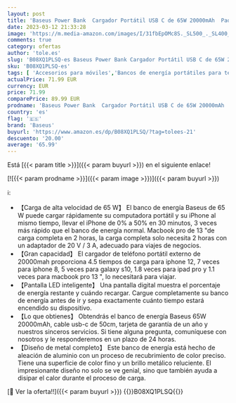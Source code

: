 ```yaml
---
layout: post
title: 'Baseus Power Bank  Cargador Portátil USB C de 65W 20000mAh  Paquete de Batería de Carga Rápida PD3.0 QC4.0 con Pantalla LED para iPhone 12 11 XS Samsung S20 Macbook iPad Pro Nintendo Switch'
date: 2023-03-12 21:33:28
image: 'https://m.media-amazon.com/images/I/31fbEpOMc8S._SL500_._SL400_.jpg'
comments: true
category: ofertas
author: 'tole.es'
slug: 'B08XQ1PLSQ-es Baseus Power Bank Cargador Portátil USB C de 65W 20000mAh...'
sku: 'B08XQ1PLSQ-es'
tags: [ 'Accesorios para móviles','Bancos de energía portátiles para teléfonos móviles','Cargadores para móviles','Comunicación móvil y accesorios','Electrónica','baseus','ipad','iphone','🇪🇸', ]
actualPrice: 71.99 EUR
currency: EUR
price: 71.99
comparePrice: 89.99 EUR
prodname: 'Baseus Power Bank  Cargador Portátil USB C de 65W 20000mAh  Paquete de Batería de Carga Rápida PD3.0 QC4.0 con Pantalla LED para iPhone 12 11 XS Samsung S20 Macbook iPad Pro Nintendo Switch'
country: 'es'
flag: '🇪🇸'
brand: 'Baseus'
buyurl: 'https://www.amazon.es/dp/B08XQ1PLSQ/?tag=tolees-21'
descuento: '20.00'
average: '65.99'
---
```


Está [{{< param title >}}]({{< param buyurl >}}) en el siguiente enlace!

[![{{< param prodname >}}]({{< param image >}})]({{< param buyurl >}})

ℹ️:

- 【Carga de alta velocidad de 65 W】 El banco de energía Baseus de 65 W puede cargar rápidamente su computadora portátil y su iPhone al mismo tiempo, llevar el iPhone de 0% a 50% en 30 minutos, 3 veces más rápido que el banco de energía normal. Macbook pro de 13 "de carga completa en 2 horas, la carga completa solo necesita 2 horas con un adaptador de 20 V / 3 A, adecuado para viajes de negocios.
- 【Gran capacidad】 El cargador de teléfono portátil externo de 20000mah proporciona 4.5 tiempos de carga para iphone 12, 7 veces para iphone 8, 5 veces para galaxy s10, 1.8 veces para ipad pro y 1.1 veces para macbook pro 13 ", lo necesitará para viajar.
- 【Pantalla LED inteligente】 Una pantalla digital muestra el porcentaje de energía restante y cuándo recargar. Cargue completamente su banco de energía antes de ir y sepa exactamente cuánto tiempo estará encendido su dispositivo.
- 【Lo que obtienes】 Obtendrás el banco de energía Baseus 65W 20000mAh, cable usb-c de 50cm, tarjeta de garantía de un año y nuestros sinceros servicios. Si tiene alguna pregunta, comuníquese con nosotros y le responderemos en un plazo de 24 horas.
- 【Diseño de metal completo】 Este banco de energía está hecho de aleación de aluminio con un proceso de recubrimiento de color preciso. Tiene una superficie de color fino y un brillo metálico reluciente. El impresionante diseño no solo se ve genial, sino que también ayuda a disipar el calor durante el proceso de carga.

[🛒 Ver la oferta!!]({{< param buyurl >}})
{{<world>}}B08XQ1PLSQ{{</world>}}
